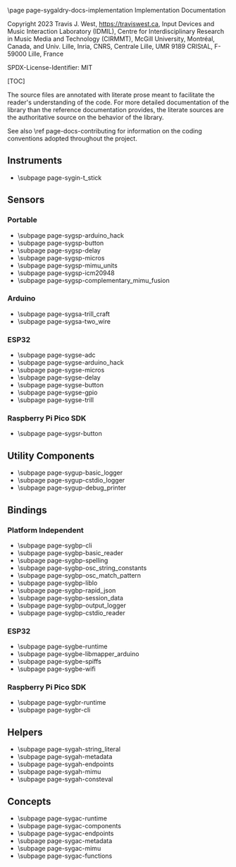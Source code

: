 \page page-sygaldry-docs-implementation Implementation Documentation

Copyright 2023 Travis J. West, https://traviswest.ca, Input Devices and Music
Interaction Laboratory (IDMIL), Centre for Interdisciplinary Research in Music
Media and Technology (CIRMMT), McGill University, Montréal, Canada, and Univ.
Lille, Inria, CNRS, Centrale Lille, UMR 9189 CRIStAL, F-59000 Lille, France

SPDX-License-Identifier: MIT

[TOC]

The source files are annotated with literate prose meant to facilitate the
reader's understanding of the code. For more detailed documentation of the
library than the reference documentation provides, the literate sources are
the authoritative source on the behavior of the library.

See also \ref page-docs-contributing for information on the coding conventions
adopted throughout the project.

## Instruments

- \subpage page-sygin-t_stick

## Sensors

### Portable

- \subpage page-sygsp-arduino_hack
- \subpage page-sygsp-button
- \subpage page-sygsp-delay
- \subpage page-sygsp-micros
- \subpage page-sygsp-mimu_units
- \subpage page-sygsp-icm20948
- \subpage page-sygsp-complementary_mimu_fusion

### Arduino

- \subpage page-sygsa-trill_craft
- \subpage page-sygsa-two_wire

### ESP32

- \subpage page-sygse-adc
- \subpage page-sygse-arduino_hack
- \subpage page-sygse-micros
- \subpage page-sygse-delay
- \subpage page-sygse-button
- \subpage page-sygse-gpio
- \subpage page-sygse-trill

### Raspberry Pi Pico SDK

- \subpage page-sygsr-button

## Utility Components

- \subpage page-sygup-basic_logger
- \subpage page-sygup-cstdio_logger
- \subpage page-sygup-debug_printer

## Bindings

### Platform Independent

- \subpage page-sygbp-cli
- \subpage page-sygbp-basic_reader
- \subpage page-sygbp-spelling
- \subpage page-sygbp-osc_string_constants
- \subpage page-sygbp-osc_match_pattern
- \subpage page-sygbp-liblo
- \subpage page-sygbp-rapid_json
- \subpage page-sygbp-session_data
- \subpage page-sygbp-output_logger
- \subpage page-sygbp-cstdio_reader

### ESP32

- \subpage page-sygbe-runtime
- \subpage page-sygbe-libmapper_arduino
- \subpage page-sygbe-spiffs
- \subpage page-sygbe-wifi

### Raspberry Pi Pico SDK

- \subpage page-sygbr-runtime
- \subpage page-sygbr-cli

## Helpers

- \subpage page-sygah-string_literal
- \subpage page-sygah-metadata
- \subpage page-sygah-endpoints
- \subpage page-sygah-mimu
- \subpage page-sygah-consteval

## Concepts

- \subpage page-sygac-runtime
- \subpage page-sygac-components
- \subpage page-sygac-endpoints
- \subpage page-sygac-metadata
- \subpage page-sygac-mimu
- \subpage page-sygac-functions

